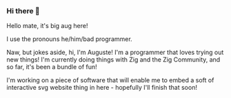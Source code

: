 ### Hi there 👋

<!--
**SuperAuguste/SuperAuguste** is a ✨ _special_ ✨ repository because its `README.md` (this file) appears on your GitHub profile.

Here are some ideas to get you started:

- 🔭 I’m currently working on ...
- 🌱 I’m currently learning ...
- 👯 I’m looking to collaborate on ...
- 🤔 I’m looking for help with ...
- 💬 Ask me about ...
- 📫 How to reach me: ...
- 😄 Pronouns: ...
- ⚡ Fun fact: ...
-->

Hello mate, it's big aug here!

I use the pronouns he/him/bad programmer.

Naw, but jokes aside, hi, I'm Auguste! I'm a programmer that loves trying out new things! I'm currently doing things with Zig and the Zig Community, and so far, it's been a bundle of fun!

I'm working on a piece of software that will enable me to embed a soft of interactive svg website thing in here - hopefully I'll finish that soon!

<svg>
</svg>
